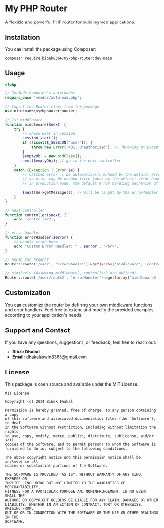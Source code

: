 # My PHP Router

A flexible and powerful PHP router for building web applications.

## Installation

You can install the package using Composer:

```console
composer require bibek8366/my-php-router:dev-main
```

## Usage

```php
<?php

// Include Composer's autoloader
require_once 'vendor/autoload.php';

// Import the Router class from the package
use Bibek8366\MyPhpRouter\Router;

// 1st middleware
function middleware($next) {
    try {
        // check user in session
        session_start();
        if (!isset($_SESSION['user'])) {
            throw new Error('401, Unauthorized'); // Throwing an Exception
        }
        $emptyObj = new stdClass();
        next($emptyObj); // go to the next controller
    }
    catch (Exception | Error $e) {
        // catched error ll be automatically echoed by the default error handling mechanism of PHP dev mode (php ini settings)
        // so error may be echoed twice (once by the default error handling mechanism of PHP dev mode and once by your error handler)
        // in production mode, the default error handling mechanism of PHP will not echo the error

        $next($e->getMessage()); // Will be caught by the errorHandler
    }
}

// next controller
function controller($next) {
    echo 'controller2';
}

// error handler
function errorHandler($error) {
    // Handle error here
    echo "Custom Error Handler: " . $error . "<br>";
}

// ROUTE THE REQUEST
Router::route('/user', 'errorHandler')->get(array('middleware', 'controller'));

// similarly (Assuming middleware2, controller2 are defined)
Router::route('/user/route2', 'errorHandler')->get(array('middleware2', 'controller2'));
```

## Customization

You can customize the router by defining your own middleware functions and error handlers. Feel free to extend and modify the provided examples according to your application's needs.

## Support and Contact

If you have any questions, suggestions, or feedback, feel free to reach out:

- **Bibek Dhakal**
- **Email:** dhakalaswin8366@gmail.com

## License
This package is open source and available under the MIT License.

```
MIT License

Copyright (c) 2024 Bibek Dhakal

Permission is hereby granted, free of charge, to any person obtaining a copy
of this software and associated documentation files (the "Software"), to deal
in the Software without restriction, including without limitation the rights
to use, copy, modify, merge, publish, distribute, sublicense, and/or sell
copies of the Software, and to permit persons to whom the Software is
furnished to do so, subject to the following conditions:

The above copyright notice and this permission notice shall be included in all
copies or substantial portions of the Software.

THE SOFTWARE IS PROVIDED "AS IS", WITHOUT WARRANTY OF ANY KIND, EXPRESS OR
IMPLIED, INCLUDING BUT NOT LIMITED TO THE WARRANTIES OF MERCHANTABILITY,
FITNESS FOR A PARTICULAR PURPOSE AND NONINFRINGEMENT. IN NO EVENT SHALL THE
AUTHORS OR COPYRIGHT HOLDERS BE LIABLE FOR ANY CLAIM, DAMAGES OR OTHER
LIABILITY, WHETHER IN AN ACTION OF CONTRACT, TORT OR OTHERWISE, ARISING FROM,
OUT OF OR IN CONNECTION WITH THE SOFTWARE OR THE USE OR OTHER DEALINGS IN THE
SOFTWARE.
```


